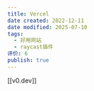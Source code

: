 ```yaml
---
title: Vercel
date created: 2022-12-11
date modified: 2025-07-10
tags:
  - 好用网站
  - raycast插件
评价: 6
publish: true
---
```


[[v0.dev]]
